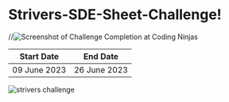 # Strivers-SDE-Sheet-Challenge!
//![Screenshot of Challenge Completion at Coding Ninjas](https://github.com/bhavyasharma1469/Strivers-SDE-Sheet-Challenge/assets/96409654/d9b0a50c-af18-4e6b-a29a-c95b028ee5cd)

| Start Date  | End Date     |
|-------------|--------------|
| 09 June 2023 | 26 June 2023 |

![strivers challenge](https://github.com/bhavyasharma1469/Strivers-SDE-Sheet-Challenge/assets/96409654/19581d84-1a04-4223-bd1d-5ebda92a5927)
